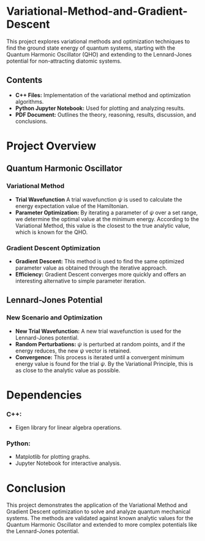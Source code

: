 # Variational-Method-and-Gradient-Descent
This project explores variational methods and optimization techniques to find the ground state energy of quantum systems, starting with the Quantum Harmonic Oscillator (QHO) and extending to the Lennard-Jones potential for non-attracting diatomic systems.

## Contents
 - $\textbf{C++ Files:}$ Implementation of the variational method and optimization algorithms.
 - $\textbf{Python Jupyter Notebook:}$ Used for plotting and analyzing results.
 - $\textbf{PDF Document:}$ Outlines the theory, reasoning, results, discussion, and conclusions.

 # Project Overview
 ## Quantum Harmonic Oscillator
 ### Variational Method
 - $\textbf{Trial Wavefunction}$ A trial wavefunction $\psi$ is used to calculate the energy expectation value of the Hamiltonian.
 - $\textbf{Parameter Optimization:}$ By iterating a parameter of $\psi$ over a set range, we determine the optimal value at the minimum energy. According to the Variational Method, this value is the closest to the true analytic value, which is known for the QHO.

 ### Gradient Descent Optimization
 - $\textbf{Gradient Descent:}$ This method is used to find the same optimized parameter value as obtained through the iterative approach.
 - $\textbf{Efficiency:}$ Gradient Descent converges more quickly and offers an interesting alternative to simple parameter iteration.

 ## Lennard-Jones Potential
 ### New Scenario and Optimization
 - $\textbf{New Trial Wavefunction:}$ A new trial wavefunction is used for the Lennard-Jones potential.
 - $\textbf{Random Perturbations:}$ $\psi$ is perturbed at random points, and if the energy reduces, the new $\psi$ vector is retained.
 - $\textbf{Convergence:}$ This process is iterated until a convergent minimum energy value is found for the trial $\psi$. By the Variational Principle, this is as close to the analytic value as possible.

 # Dependencies
### C++:
 - Eigen library for linear algebra operations.
### Python:
 - Matplotlib for plotting graphs.
 - Jupyter Notebook for interactive analysis.

# Conclusion
This project demonstrates the application of the Variational Method and Gradient Descent optimization to solve and analyze quantum mechanical systems. The methods are validated against known analytic values for the Quantum Harmonic Oscillator and extended to more complex potentials like the Lennard-Jones potential.
